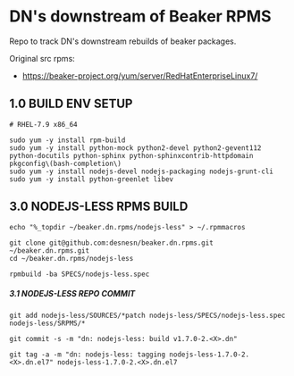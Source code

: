 # **DN's downstream of Beaker RPMS**

Repo to track DN's downstream rebuilds of beaker packages.

Original src rpms:
* https://beaker-project.org/yum/server/RedHatEnterpriseLinux7/

## 1.0 BUILD ENV SETUP

~~~
# RHEL-7.9 x86_64

sudo yum -y install rpm-build
sudo yum -y install python-mock python2-devel python2-gevent112 python-docutils python-sphinx python-sphinxcontrib-httpdomain pkgconfig\(bash-completion\)
sudo yum -y install nodejs-devel nodejs-packaging nodejs-grunt-cli
sudo yum -y install python-greenlet libev
~~~

## 3.0 NODEJS-LESS RPMS BUILD
~~~
echo "%_topdir ~/beaker.dn.rpms/nodejs-less" > ~/.rpmmacros

git clone git@github.com:desnesn/beaker.dn.rpms.git ~/beaker.dn.rpms.git
cd ~/beaker.dn.rpms/nodejs-less

rpmbuild -ba SPECS/nodejs-less.spec
~~~

##### 3.1 NODEJS-LESS REPO COMMIT
~~~
git add nodejs-less/SOURCES/*patch nodejs-less/SPECS/nodejs-less.spec nodejs-less/SRPMS/*

git commit -s -m "dn: nodejs-less: build v1.7.0-2.<X>.dn"

git tag -a -m "dn: nodejs-less: tagging nodejs-less-1.7.0-2.<X>.dn.el7" nodejs-less-1.7.0-2.<X>.dn.el7
~~~
